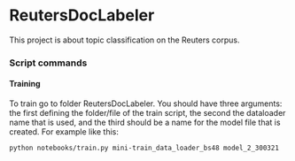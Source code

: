 # ReutersDocLabeler
This project is about topic classification on the Reuters corpus.


###  Script commands

#### Training

To train go to folder ReutersDocLabeler. You should have three arguments: the first defining the folder/file of the train script, the second the dataloader name that is used, and the third should be a name for the model file that is created. 
For example like this:

```
python notebooks/train.py mini-train_data_loader_bs48 model_2_300321
``` 

